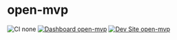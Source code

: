 # open-mvp

![CI none](https://img.shields.io/badge/ci-none-orange.svg)
[![Dashboard open-mvp](https://img.shields.io/badge/dashboard-open_mvp-yellow.svg)](https://dashboard.pantheon.io/sites/efc230ce-b991-471e-8647-ae86bc53a100#dev/code)
[![Dev Site open-mvp](https://img.shields.io/badge/site-open_mvp-blue.svg)](http://dev-open-mvp.pantheonsite.io/)